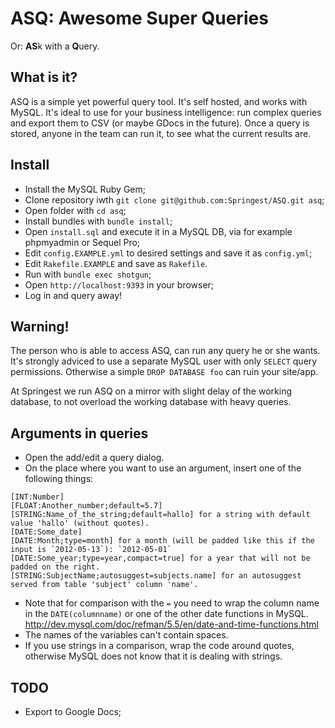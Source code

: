 ASQ: Awesome Super Queries
==========================

Or: **AS**k with a **Q**uery.

What is it?
-----------

ASQ is a simple yet powerful query tool. It's self hosted, and works with MySQL. It's ideal to use for your business intelligence: run complex queries and export them to CSV (or maybe GDocs in the future). Once a query is stored, anyone in the team can run it, to see what the current results are.

Install
-------

* Install the MySQL Ruby Gem;
* Clone repository iwth `git clone git@github.com:Springest/ASQ.git asq`;
* Open folder with `cd asq`;
* Install bundles with `bundle install`;
* Open `install.sql` and execute it in a MySQL DB, via for example phpmyadmin or Sequel Pro;
* Edit `config.EXAMPLE.yml` to desired settings and save it as `config.yml`;
* Edit `Rakefile.EXAMPLE` and save as `Rakefile`.
* Run with `bundle exec shotgun`;
* Open `http://localhost:9393` in your browser;
* Log in and query away!

Warning!
--------

The person who is able to access ASQ, can run any query he or she wants. It's strongly adviced to use a separate MySQL user with only `SELECT` query permissions. Otherwise a simple `DROP DATABASE foo` can ruin your site/app.

At Springest we run ASQ on a mirror with slight delay of the working database, to not overload the working database with heavy queries.

Arguments in queries
--------------------
* Open the add/edit a query dialog.
* On the place where you want to use an argument, insert one of the following things:

```
[INT:Number]
[FLOAT:Another_number;default=5.7]
[STRING:Name_of_the_string;default=hallo] for a string with default value 'hallo' (without quotes).
[DATE:Some_date]
[DATE:Month;type=month] for a month (will be padded like this if the input is `2012-05-13`): `2012-05-01`
[DATE:Some_year;type=year,compact=true] for a year that will not be padded on the right.
[STRING:SubjectName;autosuggest=subjects.name] for an autosuggest served from table 'subject' column 'name'.
```

* Note that for comparison with the `=` you need to wrap the column name in the `DATE(columnname)` or one of the other date functions in MySQL. <http://dev.mysql.com/doc/refman/5.5/en/date-and-time-functions.html>
* The names of the variables can't contain spaces.
* If you use strings in a comparison, wrap the code around quotes, otherwise MySQL does not know that it is dealing with strings.

TODO
----

* Export to Google Docs;